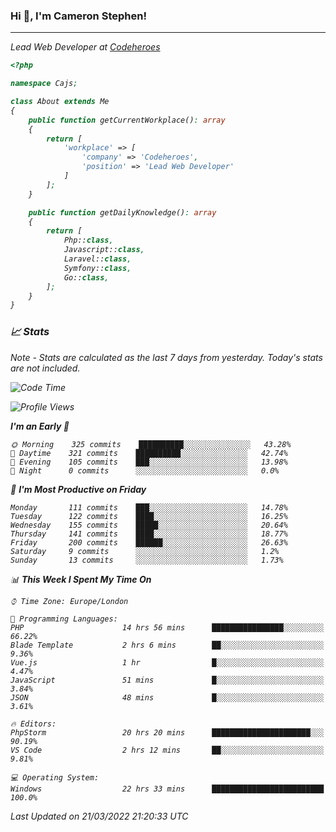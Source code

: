 ### Hi 👋, I'm Cameron Stephen!
<hr>
<p><em>Lead Web Developer at <a href="https://codeheroes.co.uk">Codeheroes</a></p>


```php
<?php

namespace Cajs;

class About extends Me
{
    public function getCurrentWorkplace(): array
    {
        return [
            'workplace' => [
                'company' => 'Codeheroes',
                'position' => 'Lead Web Developer'
            ]
        ];
    }

    public function getDailyKnowledge(): array
    {
        return [
            Php::class,
            Javascript::class,
            Laravel::class,
            Symfony::class,
            Go::class,
        ];
    }
}
```

### 📈 Stats
<p><em>Note - Stats are calculated as the last 7 days from yesterday. Today's stats are not included.</em></p>


<!--START_SECTION:waka-->
![Code Time](http://img.shields.io/badge/Code%20Time-2%2C750%20hrs%2041%20mins-blue)

![Profile Views](http://img.shields.io/badge/Profile%20Views-0-blue)

**I'm an Early 🐤** 

```text
🌞 Morning    325 commits    ██████████░░░░░░░░░░░░░░░   43.28% 
🌆 Daytime    321 commits    ██████████░░░░░░░░░░░░░░░   42.74% 
🌃 Evening    105 commits    ███░░░░░░░░░░░░░░░░░░░░░░   13.98% 
🌙 Night      0 commits      ░░░░░░░░░░░░░░░░░░░░░░░░░   0.0%

```
📅 **I'm Most Productive on Friday** 

```text
Monday       111 commits    ███░░░░░░░░░░░░░░░░░░░░░░   14.78% 
Tuesday      122 commits    ████░░░░░░░░░░░░░░░░░░░░░   16.25% 
Wednesday    155 commits    █████░░░░░░░░░░░░░░░░░░░░   20.64% 
Thursday     141 commits    ████░░░░░░░░░░░░░░░░░░░░░   18.77% 
Friday       200 commits    ██████░░░░░░░░░░░░░░░░░░░   26.63% 
Saturday     9 commits      ░░░░░░░░░░░░░░░░░░░░░░░░░   1.2% 
Sunday       13 commits     ░░░░░░░░░░░░░░░░░░░░░░░░░   1.73%

```


📊 **This Week I Spent My Time On** 

```text
⌚︎ Time Zone: Europe/London

💬 Programming Languages: 
PHP                      14 hrs 56 mins      ████████████████░░░░░░░░░   66.22% 
Blade Template           2 hrs 6 mins        ██░░░░░░░░░░░░░░░░░░░░░░░   9.36% 
Vue.js                   1 hr                █░░░░░░░░░░░░░░░░░░░░░░░░   4.47% 
JavaScript               51 mins             █░░░░░░░░░░░░░░░░░░░░░░░░   3.84% 
JSON                     48 mins             █░░░░░░░░░░░░░░░░░░░░░░░░   3.61%

🔥 Editors: 
PhpStorm                 20 hrs 20 mins      ██████████████████████░░░   90.19% 
VS Code                  2 hrs 12 mins       ██░░░░░░░░░░░░░░░░░░░░░░░   9.81%

💻 Operating System: 
Windows                  22 hrs 33 mins      █████████████████████████   100.0%

```


 Last Updated on 21/03/2022 21:20:33 UTC
<!--END_SECTION:waka-->
